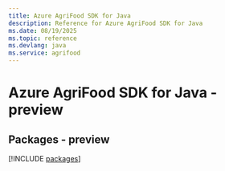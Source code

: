 ```yaml
---
title: Azure AgriFood SDK for Java
description: Reference for Azure AgriFood SDK for Java
ms.date: 08/19/2025
ms.topic: reference
ms.devlang: java
ms.service: agrifood
---
```

# Azure AgriFood SDK for Java - preview
## Packages - preview
[!INCLUDE [packages](agrifood-index.md)]